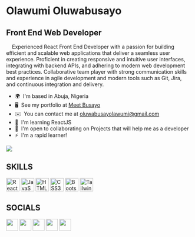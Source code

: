 Olawumi Oluwabusayo
===========================================================================================================================================

Front End Web Developer
-----------------------

&nbsp;&nbsp;&nbsp;&nbsp;Experienced React Front End Developer with a passion for building efficient and scalable web applications that deliver a seamless user experience. Proficient in creating responsive and intuitive user interfaces, integrating with backend APIs, and adhering to modern web development best practices. Collaborative team player with strong communication skills and experience in agile development and modern tools such as Git, Jira, and continuous integration and delivery.

*   🌍  I'm based in Abuja, Nigeria
*   🖥️  See my portfolio at [Meet Busayo](http://meet-busayo.vercel.app)
*   ✉️  You can contact me at [oluwabusayolawumi@gmail.com](mailto:oluwabusayolawumi@gmail.com)
*   🧠  I'm learning ReactJS
*   🤝  I'm open to collaborating on Projects that will help me as a developer
*   ⚡  I'm a rapid learner!

![](https://komarev.com/ghpvc/?username=busayolawumi&style=for-the-badge	)

<h2>SKILLS</h2>
<p align="left">
<a href="https://reactjs.org/" target="_blank" rel="noreferrer"><img src="https://raw.githubusercontent.com/danielcranney/readme-generator/main/public/icons/skills/react-colored.svg" width="36" height="36" alt="React" /></a>
<a href="https://developer.mozilla.org/en-US/docs/Web/JavaScript" target="_blank" rel="noreferrer"><img src="https://raw.githubusercontent.com/danielcranney/readme-generator/main/public/icons/skills/javascript-colored.svg" width="36" height="36" alt="JavaScript" /></a>
<a href="https://developer.mozilla.org/en-US/docs/Glossary/HTML5" target="_blank" rel="noreferrer"><img src="https://raw.githubusercontent.com/danielcranney/readme-generator/main/public/icons/skills/html5-colored.svg" width="36" height="36" alt="HTML5" /></a>
<a href="https://www.w3.org/TR/CSS/#css" target="_blank" rel="noreferrer"><img src="https://raw.githubusercontent.com/danielcranney/readme-generator/main/public/icons/skills/css3-colored.svg" width="36" height="36" alt="CSS3" /></a>
<a href="https://getbootstrap.com/" target="_blank" rel="noreferrer"><img src="https://raw.githubusercontent.com/danielcranney/readme-generator/main/public/icons/skills/bootstrap-colored.svg" width="36" height="36" alt="Bootstrap" /></a>
<a href="https://tailwindcss.com/" target="_blank" rel="noreferrer"><img src="https://raw.githubusercontent.com/danielcranney/readme-generator/main/public/icons/skills/tailwindcss-colored.svg" width="36" height="36" alt="TailwindCSS" /></a>
</p>
<h2>SOCIALS</h2>
<p align="left">                   
<a href="https://www.github.com/busayolawumi" target="_blank" rel="noreferrer"><img src="https://raw.githubusercontent.com/danielcranney/readme-generator/main/public/icons/socials/github-dark.svg" width="32" height="32" /></a>                                                   
<a href="https://www.linkedin.com/in/busayolawumi " target="_blank" rel="noreferrer"><img src="https://raw.githubusercontent.com/danielcranney/readme-generator/main/public/icons/socials/linkedin.svg" width="32" height="32" /></a>                      
<a href="https://www.stackoverflow.com/users/busayolawumi " target="_blank" rel="noreferrer"><img src="https://raw.githubusercontent.com/danielcranney/readme-generator/main/public/icons/socials/stackoverflow.svg" width="32" height="32" /></a>                         
<a href="https://www.twitter.com/busayocodes" target="_blank" rel="noreferrer"><img src="https://raw.githubusercontent.com/danielcranney/readme-generator/main/public/icons/socials/twitter.svg" width="32" height="32" /></a>
<a href="http://www.instagram.com/busayocodes " target="_blank" rel="noreferrer"><img src="https://raw.githubusercontent.com/danielcranney/readme-generator/main/public/icons/socials/instagram.svg" width="32" height="32" /></a></p>
<!-- <h2>SUPPORT ME</h2>
<a target="_blank" href="https://www.buymeacoffee.com/busayolawumi "><img src="https://cdn.buymeacoffee.com/buttons/v2/default-yellow.png" width="200" /></a>
</p> -->

